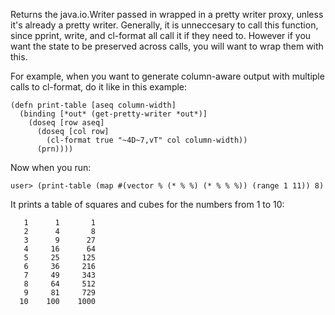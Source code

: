   Returns the java.io.Writer passed in wrapped in a pretty writer proxy, unless it's 
already a pretty writer. Generally, it is unneccesary to call this function, since pprint,
write, and cl-format all call it if they need to. However if you want the state to be 
preserved across calls, you will want to wrap them with this. 

For example, when you want to generate column-aware output with multiple calls to cl-format, 
do it like in this example:

    (defn print-table [aseq column-width]
      (binding [*out* (get-pretty-writer *out*)]
        (doseq [row aseq]
          (doseq [col row]
            (cl-format true "~4D~7,vT" col column-width))
          (prn))))

Now when you run:

    user> (print-table (map #(vector % (* % %) (* % % %)) (range 1 11)) 8)

It prints a table of squares and cubes for the numbers from 1 to 10:

       1      1       1    
       2      4       8    
       3      9      27    
       4     16      64    
       5     25     125    
       6     36     216    
       7     49     343    
       8     64     512    
       9     81     729    
      10    100    1000